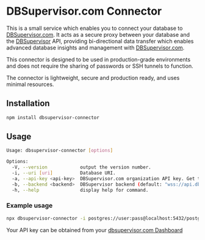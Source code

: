 # DBSupervisor.com Connector

This is a small service which enables you to connect your database to [DBSupervisor.com](https://dbsupervisor.com). It acts as a secure proxy between your database and the [DBSupervisor](https://dbsupervisor.com) API, providing bi-directional data transfer which enables advanced database insights and management with [DBSupervisor.com](https://dbsupervisor.com).

This connector is designed to be used in production-grade environments and does not require the sharing of passwords or SSH tunnels to function.

The connector is lightweight, secure and production ready, and uses minimal resources.

## Installation

```sh
npm install dbsupervisor-connector
```

## Usage

```sh
Usage: dbsupervisor-connector [options]

Options:
  -V, --version            output the version number.
  -i, --uri [uri]          Database URI.
  -a, --api-key <api-key>  DBSupervisor.com organization API key. Get this from https://dashboard.dbsupervisor.com.
  -b, --backend <backend>  DBSupervisor backend (default: "wss://api.dbsupervisor.com").
  -h, --help               display help for command.
```

### Example usage

```sh
npx dbsupervisor-connector -i postgres://user:pass@localhost:5432/postgres -a <your-dbsupervisor-api-key>
```

Your API key can be obtained from your [dbsupervisor.com Dashboard](https://dashboard.dbsupervisor.com/)
